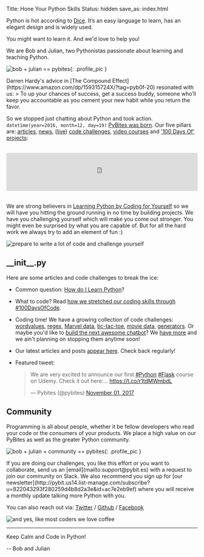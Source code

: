 Title: Hone Your Python Skills
Status: hidden
save_as: index.html

Python is hot according to [Dice](https://insights.dice.com/2016/02/01/whats-hot-and-not-in-tech-skills/). It’s an easy language to learn, has an elegant design and is widely used. 

You might want to learn it. And we'd love to help you!

We are Bob and Julian, two Pythonistas passionate about learning and teaching Python.

![bob + julian == pybites]({filename}/images/pybites-banner.png){: .profile_pic }

<div style="clear: left;"></div>
Darren Hardy's advice in [The Compound Effect](https://www.amazon.com/dp/159315724X/?tag=pyb0f-20) resonated with us:
> To up your chances of success, get a success buddy, someone who’ll keep you accountable as you cement your new habit while you return the favor.

So we stopped just chatting about Python and took action. `datetime(year=2016, month=12, day=19)` [PyBites was born](https://pybit.es/special-building-pybites.html). Our five pillars are: [articles](https://pybit.es/pages/articles.html), [news](https://pybit.es/pages/news.html), ([live](https://pybit.es/alicante-pychallengeday.html)) [code challenges](https://pybit.es/pages/challenges.html), [video courses](https://pybit.es/pages/courses.html) and ['100 Days Of' projects](https://pybit.es/pages/projects.html):

<br>
<iframe width="100%" height="100" scrolling="no" frameborder="no" src="https://w.soundcloud.com/player/?url=https%3A//api.soundcloud.com/tracks/362616857&color=ff5500&auto_play=false&hide_related=false&show_comments=true&show_user=true&show_reposts=false"></iframe> 
<br>
<br>

We are strong believers in [Learning Python by Coding for Yourself](https://pybit.es/learn-by-doing.html) so we will have you hitting the ground running in no time by building projects. We have you challenging yourself which will make you come out stronger. You might even be surprised by what you are capable of. But for all the hard work we always try to add an element of fun :)

![prepare to write a lot of code and challenge yourself]({filename}/images/workshop.jpg)

## \_\_init\_\_.py 

Here are some articles and code challenges to break the ice:

* Common question: [How do I Learn Python](https://pybit.es/special-learning-python.html)?

* What to code? Read [how we stretched our coding skills through #100DaysOfCode](https://pybit.es/special-100days-of-code.html).

* Coding time! We have a growing collection of code challenges: [wordvalues](https://pybit.es/codechallenge01.html), [regex](https://pybit.es/codechallenge42.html), [Marvel data](https://pybit.es/codechallenge44.html), [tic-tac-toe](https://pybit.es/codechallenge12.html), [movie data](https://pybit.es/codechallenge13.html), [generators](https://pybit.es/codechallenge11.html). Or maybe you'd like to [build the next awesome chatbot](https://twitter.com/pybites/status/928641721965129728)? We [have more](https://pybit.es/pages/challenges.html) and we ain't planning on stopping them anytime soon!

* Our latest articles and posts [appear here](https://pybit.es/blog_index.html). Check back regularly!

* Featured tweet:

	<blockquote class="twitter-tweet"><p>We are very excited to announce our first <a href="https://twitter.com/search/#Python" target="_blank">#Python</a> <a href="https://twitter.com/search/#Flask" target="_blank">#Flask</a> course on Udemy. Check it out here:… <a href="https://t.co/r1tdMWmbdL" title="https://t.co/r1tdMWmbdL" target="_blank">https://t.co/r1tdMWmbdL</a></p>— Pybites (@pybites) <a href="https://twitter.com/pybites/status/925695076277374976" data-datetime="2017-11-01T12:04:39+00:00">November 01, 2017</a></blockquote>

## Community

Programming is all about people, whether it be fellow developers who read your code or the consumers of your products. We place a high value on our PyBites as well as the greater Python community. 

![bob + julian + community == pybites]({filename}/images/pybites-community.png){: .profile_pic }

<div style="clear: left;"></div>
If you are doing our challenges, you like this effort or you want to collaborate, send us an [email](mailto:support@pybit.es) with a request to join our community on Slack. We also recommend you sign up for [our newsletter](http://pybit.us14.list-manage.com/subscribe?u=822043293f280259d4b8d2a3e&id=ac7e2eb9ef) where you will receive a monthly update talking more Python with you.

You can also reach out via: [Twitter](https://twitter.com/pybites) / [Github](https://github.com/pybites) / [Facebook](https://www.facebook.com/groups/pybites)

![and yes, like most coders we love coffee]({filename}/images/coffee_small.jpg)

---

Keep Calm and Code in Python!

-- Bob and Julian
